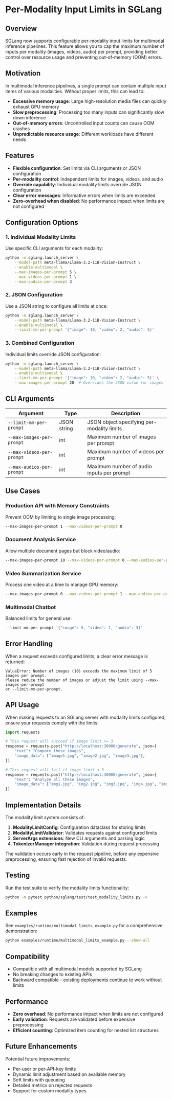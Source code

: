 # Per-Modality Input Limits in SGLang

## Overview

SGLang now supports configurable per-modality input limits for multimodal inference pipelines. This feature allows you to cap the maximum number of inputs per modality (images, videos, audio) per prompt, providing better control over resource usage and preventing out-of-memory (OOM) errors.

## Motivation

In multimodal inference pipelines, a single prompt can contain multiple input items of various modalities. Without proper limits, this can lead to:

- **Excessive memory usage**: Large high-resolution media files can quickly exhaust GPU memory
- **Slow preprocessing**: Processing too many inputs can significantly slow down inference
- **Out-of-memory errors**: Uncontrolled input counts can cause OOM crashes
- **Unpredictable resource usage**: Different workloads have different needs

## Features

- **Flexible configuration**: Set limits via CLI arguments or JSON configuration
- **Per-modality control**: Independent limits for images, videos, and audio
- **Override capability**: Individual modality limits override JSON configuration
- **Clear error messages**: Informative errors when limits are exceeded
- **Zero-overhead when disabled**: No performance impact when limits are not configured

## Configuration Options

### 1. Individual Modality Limits

Use specific CLI arguments for each modality:

```bash
python -m sglang.launch_server \
    --model-path meta-llama/Llama-3.2-11B-Vision-Instruct \
    --enable-multimodal \
    --max-images-per-prompt 5 \
    --max-videos-per-prompt 1 \
    --max-audios-per-prompt 3
```

### 2. JSON Configuration

Use a JSON string to configure all limits at once:

```bash
python -m sglang.launch_server \
    --model-path meta-llama/Llama-3.2-11B-Vision-Instruct \
    --enable-multimodal \
    --limit-mm-per-prompt '{"image": 10, "video": 2, "audio": 5}'
```

### 3. Combined Configuration

Individual limits override JSON configuration:

```bash
python -m sglang.launch_server \
    --model-path meta-llama/Llama-3.2-11B-Vision-Instruct \
    --enable-multimodal \
    --limit-mm-per-prompt '{"image": 10, "video": 2, "audio": 5}' \
    --max-images-per-prompt 20  # Overrides the JSON value for images
```

## CLI Arguments

| Argument | Type | Description |
|----------|------|-------------|
| `--limit-mm-per-prompt` | JSON string | JSON object specifying per-modality limits |
| `--max-images-per-prompt` | int | Maximum number of images per prompt |
| `--max-videos-per-prompt` | int | Maximum number of videos per prompt |
| `--max-audios-per-prompt` | int | Maximum number of audio inputs per prompt |

## Use Cases

### Production API with Memory Constraints

Prevent OOM by limiting to single image processing:

```bash
--max-images-per-prompt 1 --max-videos-per-prompt 0
```

### Document Analysis Service

Allow multiple document pages but block video/audio:

```bash
--max-images-per-prompt 10 --max-videos-per-prompt 0 --max-audios-per-prompt 0
```

### Video Summarization Service

Process one video at a time to manage GPU memory:

```bash
--max-images-per-prompt 0 --max-videos-per-prompt 1 --max-audios-per-prompt 0
```

### Multimodal Chatbot

Balanced limits for general use:

```bash
--limit-mm-per-prompt '{"image": 5, "video": 1, "audio": 3}'
```

## Error Handling

When a request exceeds configured limits, a clear error message is returned:

```
ValueError: Number of images (10) exceeds the maximum limit of 5 images per prompt.
Please reduce the number of images or adjust the limit using --max-images-per-prompt
or --limit-mm-per-prompt.
```

## API Usage

When making requests to an SGLang server with modality limits configured, ensure your requests comply with the limits:

```python
import requests

# This request will succeed if image limit >= 3
response = requests.post("http://localhost:30000/generate", json={
    "text": "Compare these images",
    "image_data": ["image1.jpg", "image2.jpg", "image3.jpg"],
})

# This request will fail if image limit < 5
response = requests.post("http://localhost:30000/generate", json={
    "text": "Analyze all these images",
    "image_data": ["img1.jpg", "img2.jpg", "img3.jpg", "img4.jpg", "img5.jpg"],
})
```

## Implementation Details

The modality limit system consists of:

1. **ModalityLimitConfig**: Configuration dataclass for storing limits
2. **ModalityLimitValidator**: Validates requests against configured limits
3. **ServerArgs extensions**: New CLI arguments and parsing logic
4. **TokenizerManager integration**: Validation during request processing

The validation occurs early in the request pipeline, before any expensive preprocessing, ensuring fast rejection of invalid requests.

## Testing

Run the test suite to verify the modality limits functionality:

```bash
python -m pytest python/sglang/test/test_modality_limits.py -v
```

## Examples

See `examples/runtime/multimodal_limits_example.py` for a comprehensive demonstration:

```bash
python examples/runtime/multimodal_limits_example.py --show-all
```

## Compatibility

- Compatible with all multimodal models supported by SGLang
- No breaking changes to existing APIs
- Backward compatible - existing deployments continue to work without limits

## Performance

- **Zero overhead**: No performance impact when limits are not configured
- **Early validation**: Requests are validated before expensive preprocessing
- **Efficient counting**: Optimized item counting for nested list structures

## Future Enhancements

Potential future improvements:

- Per-user or per-API-key limits
- Dynamic limit adjustment based on available memory
- Soft limits with queueing
- Detailed metrics on rejected requests
- Support for custom modality types